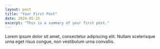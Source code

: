 ```yaml
---
layout: post
title: "Your First Post"
date: 2024-05-25
excerpt: "This is a summary of your first post."
---
```


Lorem ipsum dolor sit amet, consectetur adipiscing elit. Nullam scelerisque urna eget risus congue, non vestibulum urna convallis.

